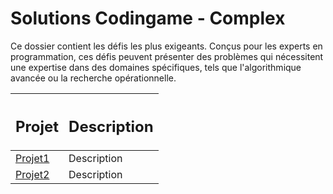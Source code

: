 # Solutions Codingame - Complex

Ce dossier contient les défis les plus exigeants. Conçus pour les experts en programmation, ces défis peuvent présenter des problèmes qui nécessitent une expertise dans des domaines spécifiques, tels que l'algorithmique avancée ou la recherche opérationnelle.

| <h2>**Projet**</h2> | <h2>**Description**</h2> |
|--------------------|-------------------------|
| [Projet1](./complex_/.py) | Description |
| [Projet2](./complex_/.py) | Description |